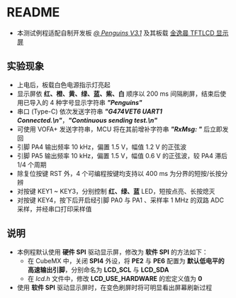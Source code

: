 # README

* 本测试例程适配自制开发板 [*@ Penguins V3.1*](https://github.com/Penguins-lwz/NUEDC-training/blob/main/Hardware_Project/G474VET6_V3.1.eprj) 及其板载 [金逸晨 TFTLCD 显示屏](https://item.taobao.com/item.htm?id=680586598490&skuId=5055154567363)

## 实验现象
* 上电后，板载白色电源指示灯亮起
* 显示屏依 **红、橙、黄、绿、蓝、紫、白** 顺序以 200 ms 间隔刷屏，结束后使用已导入的 4 种字号显示字符串 ***"Penguins"***
* 串口 (Type-C) 依次发送字符串 ***"G474VET6 UART1 Connected.\n"***，***"Continuous sending test.\n"***
* 可使用 VOFA+ 发送字符串，MCU 将在其前增补字符串 ***"RxMsg: "*** 后立即发回
* 引脚 PA4 输出频率 10 kHz，偏置 1.5 V，幅值 1.2 V 的正弦波
* 引脚 PA5 输出频率 10 kHz，偏置 1.5 V，幅值 0.6 V 的正弦波，较 PA4 滞后 1/4 个周期
* 除复位按键 RST 外，4 个可编程按键均支持以 400 ms 为分界的短按/长按分辨
* 对按键 KEY1 ~ KEY3，分别控制 **红、绿、蓝** LED，短按点亮、长按熄灭
* 对按键 KEY4，按下后开启经引脚 PA0 与 PA1 、采样率 1 MHz 的双路 ADC 采样，并经串口打印采样值

## 说明
* 本例程默认使用 **硬件 SPI** 驱动显示屏，修改为 **软件 SPI** 的方法如下：
    * 在 CubeMX 中，关闭 **SPI4** 外设，将 **PE2** 与 **PE6** 配置为 **默认低电平的高速输出引脚**，分别命名为 **LCD_SCL** 与 **LCD_SDA**
    * 在 *lcd.h* 文件中，修改 **LCD_USE_HARDWARE** 的宏定义值为 **0**
* 使用 **软件 SPI** 驱动显示屏时，在变色刷屏时将可明显看出屏幕刷新过程
